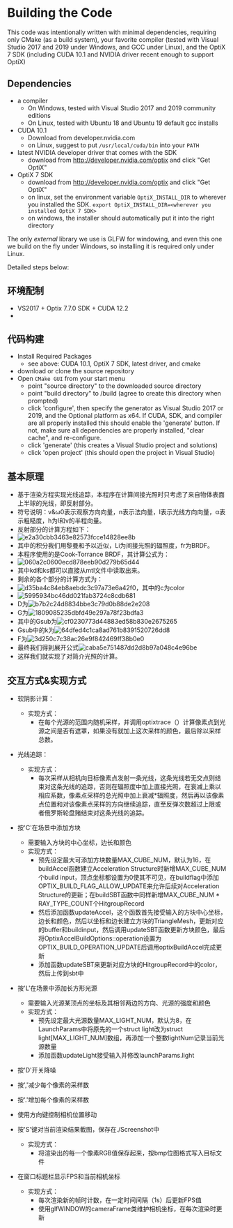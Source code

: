 # Building the Code

This code was intentionally written with minimal dependencies,
requiring only CMake (as a build system), your favorite
compiler (tested with Visual Studio 2017 and 2019 under Windows, and GCC under
Linux), and the OptiX 7 SDK (including CUDA 10.1 and NVIDIA driver recent
enough to support OptiX)

## Dependencies

- a compiler
    - On Windows, tested with Visual Studio 2017 and 2019 community editions
    - On Linux, tested with Ubuntu 18 and Ubuntu 19 default gcc installs
- CUDA 10.1
    - Download from developer.nvidia.com
    - on Linux, suggest to put `/usr/local/cuda/bin` into your `PATH`
- latest NVIDIA developer driver that comes with the SDK
    - download from http://developer.nvidia.com/optix and click "Get OptiX"
- OptiX 7 SDK
    - download from http://developer.nvidia.com/optix and click "Get OptiX"
    - on linux, set the environment variable `OptiX_INSTALL_DIR` to wherever you installed the SDK.
    `export OptiX_INSTALL_DIR=<wherever you installed OptiX 7 SDK>`
    - on windows, the installer should automatically put it into the right directory

The only *external* library we use is GLFW for windowing, and
even this one we build on the fly under Windows, so installing
it is required only under Linux. 

Detailed steps below:
## 环境配制
- VS2017 + Optix 7.7.0 SDK + CUDA 12.2
- 
## 代码构建

- Install Required Packages
	- see above: CUDA 10.1, OptiX 7 SDK, latest driver, and cmake
- download or clone the source repository
- Open `CMake GUI` from your start menu
	- point "source directory" to the downloaded source directory
	- point "build directory" to <source directory>/build (agree to create this directory when prompted)
	- click 'configure', then specify the generator as Visual Studio 2017 or 2019, and the Optional platform as x64. If CUDA, SDK, and compiler are all properly installed this should enable the 'generate' button. If not, make sure all dependencies are properly installed, "clear cache", and re-configure.
	- click 'generate' (this creates a Visual Studio project and solutions)
	- click 'open project' (this should open the project in Visual Studio)

## 基本原理
- 基于渲染方程实现光线追踪，本程序在计算间接光照时只考虑了来自物体表面上半球的光线，即反射部分。
- 符号说明：v&ω0表示观察方向向量，n表示法向量，l表示光线方向向量，α表示粗糙度，h为l和v的半程向量。
- 反射部分的计算方程如下：
- ![e2a30cbb3463e82573fcce14828ee8b](https://github.com/NickPJQ/Graphics-RayTracing/assets/104704254/b2a942f2-f3b8-41b6-8766-e3cc7ca2718e)
- 其中的积分我们用黎曼和予以近似，Li为间接光照的辐照度，fr为BRDF。
- 本程序使用的是Cook-Torrance BRDF，其计算公式为：
- ![060a2c0600ecd878eeb90d279b65d44](https://github.com/NickPJQ/Graphics-RayTracing/assets/104704254/32e3a45f-3138-4257-be61-70093d9ddbaa)
- 其中kd和ks都可以直接从mtl文件中读取出来。
- 剩余的各个部分的计算方式为：
- ![d35ba4c84eb8aebdc3c97a73e6a42f0](https://github.com/NickPJQ/Graphics-RayTracing/assets/104704254/2f83fa87-c5ef-41e1-a5e3-26157811727e)，其中的c为color
- ![5995934bc46dd021fab3724c8cdb681](https://github.com/NickPJQ/Graphics-RayTracing/assets/104704254/f02f6306-9122-44e0-bc1c-e02fec97a940)
- D为![b7b2c24d8834bbe3c79d0b88de2e208](https://github.com/NickPJQ/Graphics-RayTracing/assets/104704254/ddf4700f-c0d6-477d-bc5f-aed2a622aaaf)
- G为![1809085235dbfd49e297a78f23bdfa3](https://github.com/NickPJQ/Graphics-RayTracing/assets/104704254/aa0aad65-9aa1-442d-bf75-ea6002269152)
- 其中的Gsub为![cf0230773d44883ed58b830e2675265](https://github.com/NickPJQ/Graphics-RayTracing/assets/104704254/b1a464c2-4ced-4e2d-af54-28a29111afe9)
- Gsub中的k为![64dfed4c1ca8ad761b8391520726dd8](https://github.com/NickPJQ/Graphics-RayTracing/assets/104704254/31091618-064d-4fac-8dc4-54ac41224a9b)
- F为![3d250c7c38ac26e9f842469ff38b0e0](https://github.com/NickPJQ/Graphics-RayTracing/assets/104704254/9d2c0551-de7b-4107-a9a3-405e466befa2)
- 最终我们得到展开公式![caba5e751487dd2d8b97a048c4e96be](https://github.com/NickPJQ/Graphics-RayTracing/assets/104704254/bd268c8a-b37a-40bf-b87d-36b51ac4c30d)
- 这样我们就实现了对简介光照的计算。

## 交互方式&实现方式
- 软阴影计算：
    - 实现方式：
        - 在每个光源的范围内随机采样，并调用optixtrace（）计算像素点到光源之间是否有遮罩，如果没有就加上这次采样的颜色，最后除以采样总数。
- 光线追踪：
    - 实现方式：
        - 每次采样从相机向目标像素点发射一条光线，这条光线若无交点则结束对这条光线的追踪，否则在辐照度中加上直接光照，在衰减上乘以相应系数，像素点采样的总光照中加上衰减*辐照度，然后再以该像素点位置和对该像素点采样的方向继续追踪，直至反弹次数超过上限或者俄罗斯轮盘赌结束对这条光线的追踪。
- 按'C'在场景中添加方块
    - 需要输入方块的中心坐标，边长和颜色
    - 实现方式：
        - 预先设定最大可添加方块数量MAX_CUBE_NUM，默认为16，在buildAccel函数建立Acceleration Structure时新增MAX_CUBE_NUM个build input，顶点坐标都设置为0使其不可见，在buildflag中添加         OPTIX_BUILD_FLAG_ALLOW_UPDATE来允许后续对Acceleration Structure的更新；在buildSBT函数中同样新增MAX_CUBE_NUM * RAY_TYPE_COUNT个HitgroupRecord
        - 然后添加函数updateAccel，这个函数首先接受输入的方块中心坐标，边长和颜色，然后以坐标和边长建立方块的TriangleMesh，更新对应的buffer和buildinput，然后调用updateSBT函数更新方块颜色，最后将OptixAccelBuildOptions::operation设置为OPTIX_BUILD_OPERATION_UPDATE后调用optixBuildAccel完成更新
        - 添加函数updateSBT来更新对应方块的HitgroupRecord中的color，然后上传到sbt中

- 按'L'在场景中添加长方形光源
    - 需要输入光源某顶点的坐标及其相邻两边的方向、光源的强度和颜色
    - 实现方式：
        - 预先设定最大光源数量MAX_LIGHT_NUM，默认为8，在LaunchParams中将原先的一个struct light改为struct light[MAX_LIGHT_NUM]数组，再添加一个整数lightNum记录当前光源数量
        - 添加函数updateLight接受输入并修改launchParams.light

- 按'D'开关降噪
- 按','减少每个像素的采样数
- 按'.'增加每个像素的采样数

- 使用方向键控制相机位置移动

- 按'S'键对当前渲染结果截图，保存在./Screenshot中
	- 实现方式：
 		- 将渲染出的每一个像素RGB值保存起来，按bmp位图格式写入目标文件   
- 在窗口标题栏显示FPS和当前相机坐标
	- 实现方式：
		- 每次渲染新的帧时计数，在一定时间间隔（1s）后更新FPS值
	   	- 使用glfWINDOW的cameraFrame类维护相机坐标，在每次渲染时更新 

